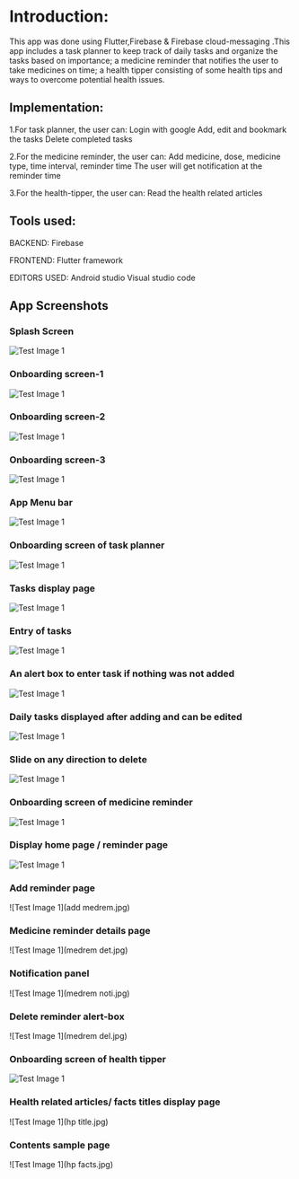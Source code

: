 # Introduction:
This app was done using Flutter,Firebase & Firebase cloud-messaging .This app includes a task planner to keep track of daily tasks and organize the tasks based on importance; a medicine reminder that notifies the user to take medicines on time; a health tipper consisting of some health tips and ways to overcome potential health issues.  

## Implementation:
1.For task planner, the user can:
Login with google
Add, edit and bookmark the tasks
Delete completed tasks

2.For the medicine reminder, the user can:
Add medicine, dose, medicine type, time interval, reminder time
The user will get notification at  the reminder time

3.For the health-tipper, the user can:
Read the health related articles

## Tools used:
BACKEND:             Firebase

FRONTEND:          Flutter framework

EDITORS USED:   Android studio
			     Visual studio code

## App Screenshots
### Splash Screen
![Test Image 1](splash_screen.jpg)
### Onboarding screen-1
![Test Image 1](hp_1.jpg)
### Onboarding screen-2
![Test Image 1](hp_2.jpg)
### Onboarding screen-3
![Test Image 1](hp_3.jpg)
### App Menu bar
![Test Image 1](menu.jpg)
### Onboarding screen of task planner
![Test Image 1](os_task.jpg)
### Tasks display page
![Test Image 1](task_dp.jpg)
### Entry of tasks
![Test Image 1](add_task.jpg)
### An alert box to enter task if nothing was not added
![Test Image 1](alert_box.jpg)
### Daily tasks displayed after adding and can be edited
![Test Image 1](add_test.jpg)
### Slide on any direction to delete
![Test Image 1](del_test.jpg)
### Onboarding screen of medicine reminder
![Test Image 1](med_os.jpg)
### Display home page / reminder page
![Test Image 1](medrem.jpg)
### Add reminder page
![Test Image 1](add medrem.jpg)
### Medicine reminder details page
![Test Image 1](medrem det.jpg)
### Notification panel
![Test Image 1](medrem noti.jpg)
### Delete reminder alert-box
![Test Image 1](medrem del.jpg)
### Onboarding screen of health tipper
![Test Image 1](htos.jpg)
### Health related articles/ facts titles display page
![Test Image 1](hp title.jpg)
### Contents sample page
![Test Image 1](hp facts.jpg)
